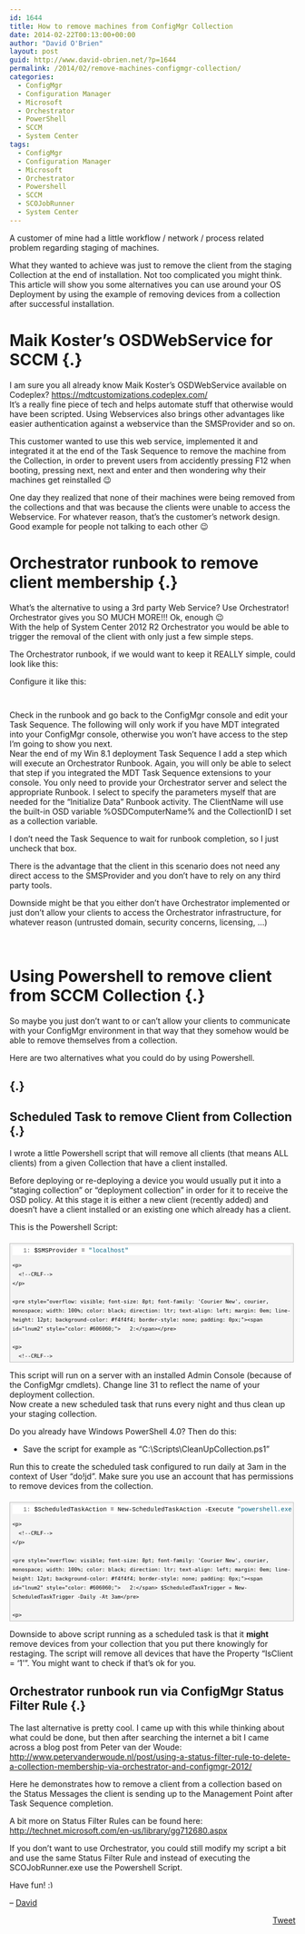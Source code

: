 ```yaml
---
id: 1644
title: How to remove machines from ConfigMgr Collection
date: 2014-02-22T00:13:00+00:00
author: "David O'Brien"
layout: post
guid: http://www.david-obrien.net/?p=1644
permalink: /2014/02/remove-machines-configmgr-collection/
categories:
  - ConfigMgr
  - Configuration Manager
  - Microsoft
  - Orchestrator
  - PowerShell
  - SCCM
  - System Center
tags:
  - ConfigMgr
  - Configuration Manager
  - Microsoft
  - Orchestrator
  - Powershell
  - SCCM
  - SCOJobRunner
  - System Center
---
```

A customer of mine had a little workflow / network / process related problem regarding staging of machines.

What they wanted to achieve was just to remove the client from the staging Collection at the end of installation. Not too complicated you might think. This article will show you some alternatives you can use around your OS Deployment by using the example of removing devices from a collection after successful installation.

# Maik Koster’s OSDWebService for SCCM {.}

I am sure you all already know Maik Koster’s OSDWebService available on Codeplex? <a href="https://mdtcustomizations.codeplex.com/" onclick="_gaq.push(['_trackEvent', 'outbound-article', 'https://mdtcustomizations.codeplex.com/', 'https://mdtcustomizations.codeplex.com/']);" title="https://mdtcustomizations.codeplex.com/">https://mdtcustomizations.codeplex.com/</a>  
It’s a really fine piece of tech and helps automate stuff that otherwise would have been scripted. Using Webservices also brings other advantages like easier authentication against a webservice than the SMSProvider and so on.

This customer wanted to use this web service, implemented it and integrated it at the end of the Task Sequence to remove the machine from the Collection, in order to prevent users from accidently pressing F12 when booting, pressing next, next and enter and then wondering why their machines get reinstalled 😉

One day they realized that none of their machines were being removed from the collections and that was because the clients were unable to access the Webservice. For whatever reason, that’s the customer’s network design. Good example for people not talking to each other 😉

# Orchestrator runbook to remove client membership {.}

What’s the alternative to using a 3rd party Web Service? Use Orchestrator! Orchestrator gives you SO MUCH MORE!!! Ok, enough 😉  
With the help of System Center 2012 R2 Orchestrator you would be able to trigger the removal of the client with only just a few simple steps.

The Orchestrator runbook, if we would want to keep it REALLY simple, could look like this:  
<a href="/media/2015/01/1422177636_full.png" onclick="_gaq.push(['_trackEvent', 'outbound-article', '/media/2015/01/1422177636_full.png', '']);" target="_blank"><img src="/media/2015/01/1422177636_thumb.png" align="middle" class="full aligncenter" title="" alt="" /></a>

<a href="http://www.david-obrien.net/wp-content/uploads/2014/02/image6.png" onclick="_gaq.push(['_trackEvent', 'outbound-article', 'http://www.david-obrien.net/wp-content/uploads/2014/02/image6.png', '']);" class="broken_link"></a> Configure it like this:<a href="http://www.david-obrien.net/wp-content/uploads/2014/02/image7.png" onclick="_gaq.push(['_trackEvent', 'outbound-article', 'http://www.david-obrien.net/wp-content/uploads/2014/02/image7.png', '']);" class="broken_link"></a> 

<p class="wrapped">
</p>

<a href="http://www.david-obrien.net/wp-content/uploads/2014/02/image8.png" onclick="_gaq.push(['_trackEvent', 'outbound-article', 'http://www.david-obrien.net/wp-content/uploads/2014/02/image8.png', '']);" class="broken_link"></a><a href="/media/2015/01/1422177721_full.png" onclick="_gaq.push(['_trackEvent', 'outbound-article', '/media/2015/01/1422177721_full.png', '']);" target="_blank"><img src="/media/2015/01/1422177721_thumb.png" align="middle" class="full aligncenter" title="" alt="" /></a> 

<a href="/media/2015/01/1422177764_full.png" onclick="_gaq.push(['_trackEvent', 'outbound-article', '/media/2015/01/1422177764_full.png', '']);" target="_blank"><img src="/media/2015/01/1422177764_thumb.png" align="middle" class="full aligncenter" title="" alt="" /></a>

Check in the runbook and go back to the ConfigMgr console and edit your Task Sequence. The following will only work if you have MDT integrated into your ConfigMgr console, otherwise you won’t have access to the step I’m going to show you next.  
<a href="http://www.david-obrien.net/wp-content/uploads/2014/02/image9.png" onclick="_gaq.push(['_trackEvent', 'outbound-article', 'http://www.david-obrien.net/wp-content/uploads/2014/02/image9.png', '']);" class="broken_link"></a><a href="/media/2015/01/1422177838_full.png" onclick="_gaq.push(['_trackEvent', 'outbound-article', '/media/2015/01/1422177838_full.png', '']);" target="_blank"><img src="/media/2015/01/1422177838_thumb.png" align="middle" class="full aligncenter" title="" alt="" /></a>  
Near the end of my Win 8.1 deployment Task Sequence I add a step which will execute an Orchestrator Runbook. Again, you will only be able to select that step if you integrated the MDT Task Sequence extensions to your console. You only need to provide your Orchestrator server and select the appropriate Runbook. I select to specify the parameters myself that are needed for the “Initialize Data” Runbook activity. The ClientName will use the built-in OSD variable %OSDComputerName% and the CollectionID I set as a collection variable.
  
I don’t need the Task Sequence to wait for runbook completion, so I just uncheck that box.

There is the advantage that the client in this scenario does not need any direct access to the SMSProvider and you don’t have to rely on any third party tools.

Downside might be that you either don’t have Orchestrator implemented or just don’t allow your clients to access the Orchestrator infrastructure, for whatever reason (untrusted domain, security concerns, licensing, …)

&nbsp;

# Using Powershell to remove client from SCCM Collection {.}

So maybe you just don’t want to or can’t allow your clients to communicate with your ConfigMgr environment in that way that they somehow would be able to remove themselves from a collection.

Here are two alternatives what you could do by using Powershell.

##  {.}

## Scheduled Task to remove Client from Collection {.}

I wrote a little Powershell script that will remove all clients (that means ALL clients) from a given Collection that have a client installed.

Before deploying or re-deploying a device you would usually put it into a “staging collection” or “deployment collection” in order for it to receive the OSD policy. At this stage it is either a new client (recently added) and doesn’t have a client installed or an existing one which already has a client.

This is the Powershell Script:

<div id="codeSnippetWrapper" style="overflow: auto; cursor: text; font-size: 8pt; font-family: 'Courier New', courier, monospace; width: 97.5%; direction: ltr; text-align: left; margin: 20px 0px 10px; line-height: 12pt; max-height: 200px; background-color: #f4f4f4; border: silver 1px solid; padding: 4px;">
  <div id="codeSnippet" style="overflow: visible; font-size: 8pt; font-family: 'Courier New', courier, monospace; width: 100%; color: black; direction: ltr; text-align: left; line-height: 12pt; background-color: #f4f4f4; border-style: none; padding: 0px;">
    <pre style="overflow: visible; font-size: 8pt; font-family: 'Courier New', courier, monospace; width: 100%; color: black; direction: ltr; text-align: left; margin: 0em; line-height: 12pt; background-color: white; border-style: none; padding: 0px;"><span id="lnum1" style="color: #606060;">   1:</span> $SMSProvider = <span style="color: #006080;">"localhost"</span></pre>
    
    <p>
      <!--CRLF-->
    </p>
    
    <pre style="overflow: visible; font-size: 8pt; font-family: 'Courier New', courier, monospace; width: 100%; color: black; direction: ltr; text-align: left; margin: 0em; line-height: 12pt; background-color: #f4f4f4; border-style: none; padding: 0px;"><span id="lnum2" style="color: #606060;">   2:</span></pre>
    
    <p>
      <!--CRLF-->
    </p>
    
    <pre style="overflow: visible; font-size: 8pt; font-family: 'Courier New', courier, monospace; width: 100%; color: black; direction: ltr; text-align: left; margin: 0em; line-height: 12pt; background-color: white; border-style: none; padding: 0px;"><span id="lnum3" style="color: #606060;">   3:</span> Function Get-SiteCode</pre>
    
    <p>
      <!--CRLF-->
    </p>
    
    <pre style="overflow: visible; font-size: 8pt; font-family: 'Courier New', courier, monospace; width: 100%; color: black; direction: ltr; text-align: left; margin: 0em; line-height: 12pt; background-color: #f4f4f4; border-style: none; padding: 0px;"><span id="lnum4" style="color: #606060;">   4:</span> {</pre>
    
    <p>
      <!--CRLF-->
    </p>
    
    <pre style="overflow: visible; font-size: 8pt; font-family: 'Courier New', courier, monospace; width: 100%; color: black; direction: ltr; text-align: left; margin: 0em; line-height: 12pt; background-color: white; border-style: none; padding: 0px;"><span id="lnum5" style="color: #606060;">   5:</span>     $wqlQuery = “SELECT * FROM SMS_ProviderLocation”</pre>
    
    <p>
      <!--CRLF-->
    </p>
    
    <pre style="overflow: visible; font-size: 8pt; font-family: 'Courier New', courier, monospace; width: 100%; color: black; direction: ltr; text-align: left; margin: 0em; line-height: 12pt; background-color: #f4f4f4; border-style: none; padding: 0px;"><span id="lnum6" style="color: #606060;">   6:</span>     $a = Get-WmiObject -Query $wqlQuery -Namespace “root\sms” -ComputerName $SMSProvider</pre>
    
    <p>
      <!--CRLF-->
    </p>
    
    <pre style="overflow: visible; font-size: 8pt; font-family: 'Courier New', courier, monospace; width: 100%; color: black; direction: ltr; text-align: left; margin: 0em; line-height: 12pt; background-color: white; border-style: none; padding: 0px;"><span id="lnum7" style="color: #606060;">   7:</span>     $a | ForEach-Object {</pre>
    
    <p>
      <!--CRLF-->
    </p>
    
    <pre style="overflow: visible; font-size: 8pt; font-family: 'Courier New', courier, monospace; width: 100%; color: black; direction: ltr; text-align: left; margin: 0em; line-height: 12pt; background-color: #f4f4f4; border-style: none; padding: 0px;"><span id="lnum8" style="color: #606060;">   8:</span>         <span style="color: #0000ff;">if</span>($_.ProviderForLocalSite)</pre>
    
    <p>
      <!--CRLF-->
    </p>
    
    <pre style="overflow: visible; font-size: 8pt; font-family: 'Courier New', courier, monospace; width: 100%; color: black; direction: ltr; text-align: left; margin: 0em; line-height: 12pt; background-color: white; border-style: none; padding: 0px;"><span id="lnum9" style="color: #606060;">   9:</span>             {</pre>
    
    <p>
      <!--CRLF-->
    </p>
    
    <pre style="overflow: visible; font-size: 8pt; font-family: 'Courier New', courier, monospace; width: 100%; color: black; direction: ltr; text-align: left; margin: 0em; line-height: 12pt; background-color: #f4f4f4; border-style: none; padding: 0px;"><span id="lnum10" style="color: #606060;">  10:</span>                 $script:SiteCode = $_.SiteCode</pre>
    
    <p>
      <!--CRLF-->
    </p>
    
    <pre style="overflow: visible; font-size: 8pt; font-family: 'Courier New', courier, monospace; width: 100%; color: black; direction: ltr; text-align: left; margin: 0em; line-height: 12pt; background-color: white; border-style: none; padding: 0px;"><span id="lnum11" style="color: #606060;">  11:</span>             }</pre>
    
    <p>
      <!--CRLF-->
    </p>
    
    <pre style="overflow: visible; font-size: 8pt; font-family: 'Courier New', courier, monospace; width: 100%; color: black; direction: ltr; text-align: left; margin: 0em; line-height: 12pt; background-color: #f4f4f4; border-style: none; padding: 0px;"><span id="lnum12" style="color: #606060;">  12:</span>     }</pre>
    
    <p>
      <!--CRLF-->
    </p>
    
    <pre style="overflow: visible; font-size: 8pt; font-family: 'Courier New', courier, monospace; width: 100%; color: black; direction: ltr; text-align: left; margin: 0em; line-height: 12pt; background-color: white; border-style: none; padding: 0px;"><span id="lnum13" style="color: #606060;">  13:</span> }</pre>
    
    <p>
      <!--CRLF-->
    </p>
    
    <pre style="overflow: visible; font-size: 8pt; font-family: 'Courier New', courier, monospace; width: 100%; color: black; direction: ltr; text-align: left; margin: 0em; line-height: 12pt; background-color: #f4f4f4; border-style: none; padding: 0px;"><span id="lnum14" style="color: #606060;">  14:</span></pre>
    
    <p>
      <!--CRLF-->
    </p>
    
    <pre style="overflow: visible; font-size: 8pt; font-family: 'Courier New', courier, monospace; width: 100%; color: black; direction: ltr; text-align: left; margin: 0em; line-height: 12pt; background-color: white; border-style: none; padding: 0px;"><span id="lnum15" style="color: #606060;">  15:</span> Get-SiteCode</pre>
    
    <p>
      <!--CRLF-->
    </p>
    
    <pre style="overflow: visible; font-size: 8pt; font-family: 'Courier New', courier, monospace; width: 100%; color: black; direction: ltr; text-align: left; margin: 0em; line-height: 12pt; background-color: #f4f4f4; border-style: none; padding: 0px;"><span id="lnum16" style="color: #606060;">  16:</span></pre>
    
    <p>
      <!--CRLF-->
    </p>
    
    <pre style="overflow: visible; font-size: 8pt; font-family: 'Courier New', courier, monospace; width: 100%; color: black; direction: ltr; text-align: left; margin: 0em; line-height: 12pt; background-color: white; border-style: none; padding: 0px;"><span id="lnum17" style="color: #606060;">  17:</span> #Import the CM12 Powershell cmdlets</pre>
    
    <p>
      <!--CRLF-->
    </p>
    
    <pre style="overflow: visible; font-size: 8pt; font-family: 'Courier New', courier, monospace; width: 100%; color: black; direction: ltr; text-align: left; margin: 0em; line-height: 12pt; background-color: #f4f4f4; border-style: none; padding: 0px;"><span id="lnum18" style="color: #606060;">  18:</span> <span style="color: #0000ff;">if</span> (-not (Test-Path -Path $SiteCode))</pre>
    
    <p>
      <!--CRLF-->
    </p>
    
    <pre style="overflow: visible; font-size: 8pt; font-family: 'Courier New', courier, monospace; width: 100%; color: black; direction: ltr; text-align: left; margin: 0em; line-height: 12pt; background-color: white; border-style: none; padding: 0px;"><span id="lnum19" style="color: #606060;">  19:</span>     {</pre>
    
    <p>
      <!--CRLF-->
    </p>
    
    <pre style="overflow: visible; font-size: 8pt; font-family: 'Courier New', courier, monospace; width: 100%; color: black; direction: ltr; text-align: left; margin: 0em; line-height: 12pt; background-color: #f4f4f4; border-style: none; padding: 0px;"><span id="lnum20" style="color: #606060;">  20:</span>         Write-Verbose <span style="color: #006080;">"$(Get-Date):   CM12 module has not been imported yet, will import it now."</span></pre>
    
    <p>
      <!--CRLF-->
    </p>
    
    <pre style="overflow: visible; font-size: 8pt; font-family: 'Courier New', courier, monospace; width: 100%; color: black; direction: ltr; text-align: left; margin: 0em; line-height: 12pt; background-color: white; border-style: none; padding: 0px;"><span id="lnum21" style="color: #606060;">  21:</span>         Import-Module ($env:SMS_ADMIN_UI_PATH.Substring(0,$env:SMS_ADMIN_UI_PATH.Length – 5) + <span style="color: #006080;">'\ConfigurationManager.psd1'</span>) | Out-Null</pre>
    
    <p>
      <!--CRLF-->
    </p>
    
    <pre style="overflow: visible; font-size: 8pt; font-family: 'Courier New', courier, monospace; width: 100%; color: black; direction: ltr; text-align: left; margin: 0em; line-height: 12pt; background-color: #f4f4f4; border-style: none; padding: 0px;"><span id="lnum22" style="color: #606060;">  22:</span>     }</pre>
    
    <p>
      <!--CRLF-->
    </p>
    
    <pre style="overflow: visible; font-size: 8pt; font-family: 'Courier New', courier, monospace; width: 100%; color: black; direction: ltr; text-align: left; margin: 0em; line-height: 12pt; background-color: white; border-style: none; padding: 0px;"><span id="lnum23" style="color: #606060;">  23:</span> #CM12 cmdlets need to be run from the CM12 drive</pre>
    
    <p>
      <!--CRLF-->
    </p>
    
    <pre style="overflow: visible; font-size: 8pt; font-family: 'Courier New', courier, monospace; width: 100%; color: black; direction: ltr; text-align: left; margin: 0em; line-height: 12pt; background-color: #f4f4f4; border-style: none; padding: 0px;"><span id="lnum24" style="color: #606060;">  24:</span> Set-Location <span style="color: #006080;">"$($SiteCode):"</span> | Out-Null</pre>
    
    <p>
      <!--CRLF-->
    </p>
    
    <pre style="overflow: visible; font-size: 8pt; font-family: 'Courier New', courier, monospace; width: 100%; color: black; direction: ltr; text-align: left; margin: 0em; line-height: 12pt; background-color: white; border-style: none; padding: 0px;"><span id="lnum25" style="color: #606060;">  25:</span> <span style="color: #0000ff;">if</span> (-not (Get-PSDrive -Name $SiteCode))</pre>
    
    <p>
      <!--CRLF-->
    </p>
    
    <pre style="overflow: visible; font-size: 8pt; font-family: 'Courier New', courier, monospace; width: 100%; color: black; direction: ltr; text-align: left; margin: 0em; line-height: 12pt; background-color: #f4f4f4; border-style: none; padding: 0px;"><span id="lnum26" style="color: #606060;">  26:</span>     {</pre>
    
    <p>
      <!--CRLF-->
    </p>
    
    <pre style="overflow: visible; font-size: 8pt; font-family: 'Courier New', courier, monospace; width: 100%; color: black; direction: ltr; text-align: left; margin: 0em; line-height: 12pt; background-color: white; border-style: none; padding: 0px;"><span id="lnum27" style="color: #606060;">  27:</span>         Write-Error <span style="color: #006080;">"There was a problem loading the Configuration Manager powershell module and accessing the site's PSDrive."</span></pre>
    
    <p>
      <!--CRLF-->
    </p>
    
    <pre style="overflow: visible; font-size: 8pt; font-family: 'Courier New', courier, monospace; width: 100%; color: black; direction: ltr; text-align: left; margin: 0em; line-height: 12pt; background-color: #f4f4f4; border-style: none; padding: 0px;"><span id="lnum28" style="color: #606060;">  28:</span>         exit 1</pre>
    
    <p>
      <!--CRLF-->
    </p>
    
    <pre style="overflow: visible; font-size: 8pt; font-family: 'Courier New', courier, monospace; width: 100%; color: black; direction: ltr; text-align: left; margin: 0em; line-height: 12pt; background-color: white; border-style: none; padding: 0px;"><span id="lnum29" style="color: #606060;">  29:</span>     }</pre>
    
    <p>
      <!--CRLF-->
    </p>
    
    <pre style="overflow: visible; font-size: 8pt; font-family: 'Courier New', courier, monospace; width: 100%; color: black; direction: ltr; text-align: left; margin: 0em; line-height: 12pt; background-color: #f4f4f4; border-style: none; padding: 0px;"><span id="lnum30" style="color: #606060;">  30:</span></pre>
    
    <p>
      <!--CRLF-->
    </p>
    
    <pre style="overflow: visible; font-size: 8pt; font-family: 'Courier New', courier, monospace; width: 100%; color: black; direction: ltr; text-align: left; margin: 0em; line-height: 12pt; background-color: white; border-style: none; padding: 0px;"><span id="lnum31" style="color: #606060;">  31:</span> $Collection = Get-CMDeviceCollection -Name <span style="color: #006080;">"Deploy Client OS"</span></pre>
    
    <p>
      <!--CRLF-->
    </p>
    
    <pre style="overflow: visible; font-size: 8pt; font-family: 'Courier New', courier, monospace; width: 100%; color: black; direction: ltr; text-align: left; margin: 0em; line-height: 12pt; background-color: #f4f4f4; border-style: none; padding: 0px;"><span id="lnum32" style="color: #606060;">  32:</span></pre>
    
    <p>
      <!--CRLF-->
    </p>
    
    <pre style="overflow: visible; font-size: 8pt; font-family: 'Courier New', courier, monospace; width: 100%; color: black; direction: ltr; text-align: left; margin: 0em; line-height: 12pt; background-color: white; border-style: none; padding: 0px;"><span id="lnum33" style="color: #606060;">  33:</span> Get-WmiObject -Class SMS_FullCollectionMembership -Namespace root\SMS\Site_$SiteCode -Filter <span style="color: #006080;">"CollectionID = '$($Collection.CollectionID)' AND IsClient = '1'"</span> | Remove-CMDeviceCollectionDirectMembershipRule -CollectionId $Collection.CollectionID –Force</pre>
    
    <p>
      <!--CRLF-->
    </p>
  </div>
</div>

This script will run on a server with an installed Admin Console (because of the ConfigMgr cmdlets). Change line 31 to reflect the name of your deployment collection.  
Now create a new scheduled task that runs every night and thus clean up your staging collection.

Do you already have Windows PowerShell 4.0? Then do this:

  * Save the script for example as “C:\Scripts\CleanUpCollection.ps1”

Run this to create the scheduled task configured to run daily at 3am in the context of User “do\!jd”. Make sure you use an account that has permissions to remove devices from the collection.

<div id="codeSnippetWrapper" style="overflow: auto; cursor: text; font-size: 8pt; font-family: 'Courier New', courier, monospace; width: 97.5%; direction: ltr; text-align: left; margin: 20px 0px 10px; line-height: 12pt; max-height: 200px; background-color: #f4f4f4; border: silver 1px solid; padding: 4px;">
  <div id="codeSnippet" style="overflow: visible; font-size: 8pt; font-family: 'Courier New', courier, monospace; width: 100%; color: black; direction: ltr; text-align: left; line-height: 12pt; background-color: #f4f4f4; border-style: none; padding: 0px;">
    <pre style="overflow: visible; font-size: 8pt; font-family: 'Courier New', courier, monospace; width: 100%; color: black; direction: ltr; text-align: left; margin: 0em; line-height: 12pt; background-color: white; border-style: none; padding: 0px;"><span id="lnum1" style="color: #606060;">   1:</span> $ScheduledTaskAction = New-ScheduledTaskAction -Execute <span style="color: #006080;">"powershell.exe -ExecutionPolicy Bypass -file 'C:\Temp\CM12RemoveDirectMembersFromCollection.ps1'"</span></pre>
    
    <p>
      <!--CRLF-->
    </p>
    
    <pre style="overflow: visible; font-size: 8pt; font-family: 'Courier New', courier, monospace; width: 100%; color: black; direction: ltr; text-align: left; margin: 0em; line-height: 12pt; background-color: #f4f4f4; border-style: none; padding: 0px;"><span id="lnum2" style="color: #606060;">   2:</span> $ScheduledTaskTrigger = New-ScheduledTaskTrigger -Daily -At 3am</pre>
    
    <p>
      <!--CRLF-->
    </p>
    
    <pre style="overflow: visible; font-size: 8pt; font-family: 'Courier New', courier, monospace; width: 100%; color: black; direction: ltr; text-align: left; margin: 0em; line-height: 12pt; background-color: white; border-style: none; padding: 0px;"><span id="lnum3" style="color: #606060;">   3:</span> $ScheduledTaskSettingsSet = New-ScheduledTaskSettingsSet</pre>
    
    <p>
      <!--CRLF-->
    </p>
    
    <pre style="overflow: visible; font-size: 8pt; font-family: 'Courier New', courier, monospace; width: 100%; color: black; direction: ltr; text-align: left; margin: 0em; line-height: 12pt; background-color: #f4f4f4; border-style: none; padding: 0px;"><span id="lnum4" style="color: #606060;">   4:</span> $D = New-ScheduledTask -Action $ScheduledTaskAction -Trigger $ScheduledTaskTrigger -Settings $ScheduledTaskSettingsSet</pre>
    
    <p>
      <!--CRLF-->
    </p>
    
    <pre style="overflow: visible; font-size: 8pt; font-family: 'Courier New', courier, monospace; width: 100%; color: black; direction: ltr; text-align: left; margin: 0em; line-height: 12pt; background-color: white; border-style: none; padding: 0px;"><span id="lnum5" style="color: #606060;">   5:</span> Register-ScheduledTask <span style="color: #006080;">"Cleanup Collection"</span> -InputObject $D -User <span style="color: #006080;">"do\!jd"</span> -Password <span style="color: #006080;">'P@ssw0rd'</span></pre>
    
    <p>
      <!--CRLF-->
    </p>
  </div>
</div>

Downside to above script running as a scheduled task is that it **might** remove devices from your collection that you put there knowingly for restaging. The script will remove all devices that have the Property “IsClient = ‘1’”. You might want to check if that’s ok for you.

## Orchestrator runbook run via ConfigMgr Status Filter Rule {.}

The last alternative is pretty cool. I came up with this while thinking about what could be done, but then after searching the internet a bit I came across a blog post from Peter van der Woude: <a href="http://www.petervanderwoude.nl/post/using-a-status-filter-rule-to-delete-a-collection-membership-via-orchestrator-and-configmgr-2012/" onclick="_gaq.push(['_trackEvent', 'outbound-article', 'http://www.petervanderwoude.nl/post/using-a-status-filter-rule-to-delete-a-collection-membership-via-orchestrator-and-configmgr-2012/', 'http://www.petervanderwoude.nl/post/using-a-status-filter-rule-to-delete-a-collection-membership-via-orchestrator-and-configmgr-2012/']);" title="http://www.petervanderwoude.nl/post/using-a-status-filter-rule-to-delete-a-collection-membership-via-orchestrator-and-configmgr-2012/">http://www.petervanderwoude.nl/post/using-a-status-filter-rule-to-delete-a-collection-membership-via-orchestrator-and-configmgr-2012/</a>

Here he demonstrates how to remove a client from a collection based on the Status Messages the client is sending up to the Management Point after Task Sequence completion.

A bit more on Status Filter Rules can be found here: <a href="http://technet.microsoft.com/en-us/library/gg712680.aspx" onclick="_gaq.push(['_trackEvent', 'outbound-article', 'http://technet.microsoft.com/en-us/library/gg712680.aspx', 'http://technet.microsoft.com/en-us/library/gg712680.aspx']);" title="http://technet.microsoft.com/en-us/library/gg712680.aspx">http://technet.microsoft.com/en-us/library/gg712680.aspx</a>

If you don’t want to use Orchestrator, you could still modify my script a bit and use the same Status Filter Rule and instead of executing the SCOJobRunner.exe use the Powershell Script.

Have fun! <img src="http://www.david-obrien.net/David/wp-includes/images/smilies/simple-smile.png" alt=":)" class="wp-smiley" style="height: 1em; max-height: 1em;" />

&#8211;&nbsp;<a href="http://www.twitter.com/david_obrien" onclick="_gaq.push(['_trackEvent', 'outbound-article', 'http://www.twitter.com/david_obrien', 'David']);" title="David on Twitter" target="_blank">David</a>

<div style="float: right; margin-left: 10px;">
  <a href="https://twitter.com/share" onclick="_gaq.push(['_trackEvent', 'outbound-article', 'https://twitter.com/share', 'Tweet']);" class="twitter-share-button" data-hashtags="ConfigMgr,Configuration+Manager,Microsoft,Orchestrator,Powershell,SCCM,SCOJobRunner,System+Center" data-count="vertical" data-url="http://www.david-obrien.net/2014/02/remove-machines-configmgr-collection/">Tweet</a>
</div>
